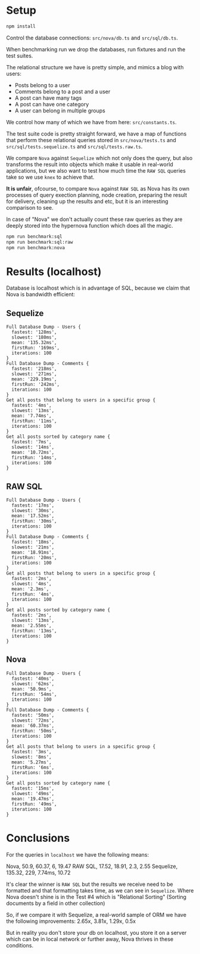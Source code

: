 # Setup

```bash
npm install
```

Control the database connections: `src/nova/db.ts` and `src/sql/db.ts`.

When benchmarking run we drop the databases, run fixtures and run the test suites.

The relational structure we have is pretty simple, and mimics a blog with users:

- Posts belong to a user
- Comments belong to a post and a user
- A post can have many tags
- A post can have one category
- A user can belong in multiple groups

We control how many of which we have from here: `src/constants.ts`.

The test suite code is pretty straight forward, we have a map of functions that perform these relational queries stored in `src/nova/tests.ts` and `src/sql/tests.sequelize.ts` and `src/sql/tests.raw.ts`.

We compare `Nova` against `Sequelize` which not only does the query, but also transforms the result into objects which make it usable in real-world applications, but we also want to test how much time the `RAW SQL` queries take so we use `knex` to achieve that.

**It is unfair**, ofcourse, to compare `Nova` against `RAW SQL` as Nova has its own processes of query exection planning, node creation, preparing the result for delivery, cleaning up the results and etc, but it is an interesting comparison to see.

In case of "Nova" we don't actually count these raw queries as they are deeply stored into the hypernova function which does all the magic.

```bash
npm run benchmark:sql
npm run benchmark:sql:raw
npm run benchmark:nova
```

# Results (localhost)

Database is localhost which is in advantage of SQL, because we claim that Nova is bandwidth efficient:

## Sequelize

```
Full Database Dump - Users {
  fastest: '128ms',
  slowest: '180ms',
  mean: '135.32ms',
  firstRun: '169ms',
  iterations: 100
}
Full Database Dump - Comments {
  fastest: '218ms',
  slowest: '271ms',
  mean: '229.19ms',
  firstRun: '242ms',
  iterations: 100
}
Get all posts that belong to users in a specific group {
  fastest: '4ms',
  slowest: '13ms',
  mean: '7.74ms',
  firstRun: '11ms',
  iterations: 100
}
Get all posts sorted by category name {
  fastest: '7ms',
  slowest: '14ms',
  mean: '10.72ms',
  firstRun: '14ms',
  iterations: 100
}
```

## RAW SQL

```
Full Database Dump - Users {
  fastest: '17ms',
  slowest: '30ms',
  mean: '17.52ms',
  firstRun: '30ms',
  iterations: 100
}
Full Database Dump - Comments {
  fastest: '18ms',
  slowest: '21ms',
  mean: '18.91ms',
  firstRun: '20ms',
  iterations: 100
}
Get all posts that belong to users in a specific group {
  fastest: '2ms',
  slowest: '4ms',
  mean: '2.3ms',
  firstRun: '4ms',
  iterations: 100
}
Get all posts sorted by category name {
  fastest: '2ms',
  slowest: '13ms',
  mean: '2.55ms',
  firstRun: '13ms',
  iterations: 100
}
```

## Nova

```
Full Database Dump - Users {
  fastest: '40ms',
  slowest: '62ms',
  mean: '50.9ms',
  firstRun: '54ms',
  iterations: 100
}
Full Database Dump - Comments {
  fastest: '50ms',
  slowest: '72ms',
  mean: '60.37ms',
  firstRun: '50ms',
  iterations: 100
}
Get all posts that belong to users in a specific group {
  fastest: '3ms',
  slowest: '8ms',
  mean: '5.27ms',
  firstRun: '6ms',
  iterations: 100
}
Get all posts sorted by category name {
  fastest: '15ms',
  slowest: '49ms',
  mean: '19.47ms',
  firstRun: '49ms',
  iterations: 100
}
```

# Conclusions

For the queries in `localhost` we have the following means:

Nova, 50.9, 60.37, 6, 19.47
RAW SQL, 17.52, 18.91, 2.3, 2.55
Sequelize, 135.32, 229, 7.74ms, 10.72

It's clear the winner is `RAW SQL` but the results we receive need to be formatted and that formatting takes time, as we can see in `Sequelize`. Where Nova doesn't shine is in the Test #4 which is "Relational Sorting" (Sorting documents by a field in other collection)

So, if we compare it with Sequelize, a real-world sample of ORM we have the following improvements: 2.65x, 3.81x, 1.29x, 0.5x

But in reality you don't store your db on localhost, you store it on a server which can be in local network or further away, Nova thrives in these conditions.
